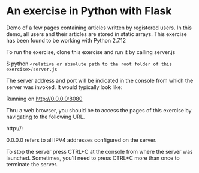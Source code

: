 # An exercise in Python with Flask
Demo of a few pages containing articles written by registered users.
In this demo, all users and their articles are stored in static arrays.
This exercise has been found to be working with Python 2.7.12

To run the exercise, clone this exercise and run it by calling server.js

  $ python `<relative or absolute path to the root folder of this exercise>/server.js`

The server address and port will be indicated in the console from
which the server was invoked. It would typically look like:

   Running on http://0.0.0.0:8080

Thru a web browser, you should be to access the pages of this exercise
by navigating to the following URL.

  http://<ip address or hostname of the server>:<port>

0.0.0.0 refers to all IPV4 addresses configured on the server.

To stop the server press CTRL+C at the console from where the server
was launched. Sometimes, you'll need to press CTRL+C more than once
to terminate the server.
